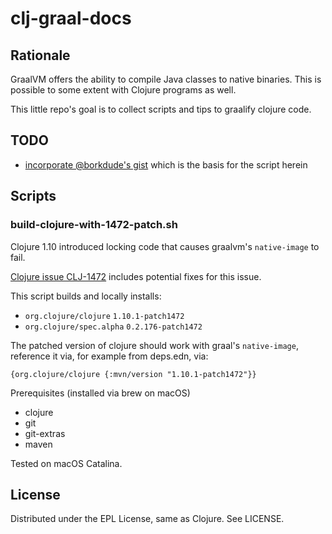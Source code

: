 # clj-graal-docs

## Rationale

GraalVM offers the ability to compile Java classes to native binaries.
This is possible to some extent with Clojure programs as well.

This little repo's goal is to collect scripts and tips to graalify clojure code.

## TODO

* [incorporate @borkdude's gist](https://gist.github.com/borkdude/dd0857cf1958b25496fddbdbf359ca59) which
is the basis for the script herein

## Scripts

### build-clojure-with-1472-patch.sh

Clojure 1.10 introduced locking code that causes graalvm's `native-image` to
fail.

[Clojure issue CLJ-1472](https://clojure.atlassian.net/browse/CLJ-1472) includes
potential fixes for this issue.

This script builds and locally installs:

* `org.clojure/clojure` `1.10.1-patch1472`
* `org.clojure/spec.alpha` `0.2.176-patch1472`

The patched version of clojure should work with graal's `native-image`, reference
it via, for example from deps.edn, via:
```
{org.clojure/clojure {:mvn/version "1.10.1-patch1472"}}
```

Prerequisites (installed via brew on macOS)

* clojure
* git
* git-extras
* maven

Tested on macOS Catalina.

## License

Distributed under the EPL License, same as Clojure. See LICENSE.
